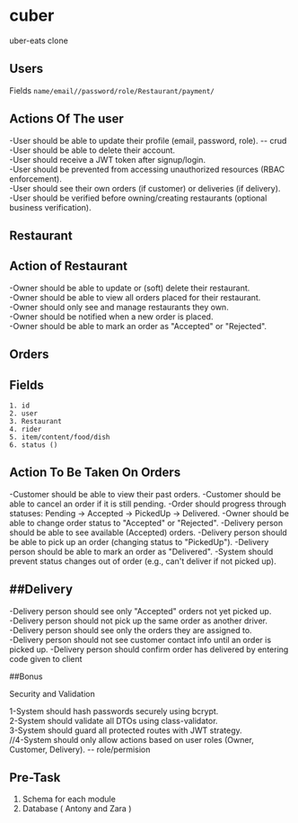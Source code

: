 # cuber
uber-eats clone

## Users
Fields 
`name/email//password/role/Restaurant/payment/`

Actions Of The user
-----
-User should be able to update their profile (email, password, role).   -- crud
-User should be able to delete their account.  
-User should receive a JWT token after signup/login.  
-User should be prevented from accessing unauthorized resources (RBAC enforcement).  
-User should see their own orders (if customer) or deliveries (if delivery).  
-User should be verified before owning/creating restaurants (optional business verification).

## Restaurant

Action of  Restaurant
-----
-Owner should be able to update or (soft) delete their restaurant.  
-Owner should be able to view all orders placed for their restaurant.  
-Owner should only see and manage restaurants they own.  
-Owner should be notified when a new order is placed.  
-Owner should be able to mark an order as "Accepted" or "Rejected".

## Orders

Fields
-----
    1. id
    2. user
    3. Restaurant
    4. rider
    5. item/content/food/dish
    6. status ()

Action To Be Taken On Orders
-----
-Customer should be able to view their past orders.
-Customer should be able to cancel an order if it is still pending.
-Order should progress through statuses: Pending → Accepted → PickedUp → Delivered.
-Owner should be able to change order status to "Accepted" or "Rejected".
-Delivery person should be able to see available (Accepted) orders.
-Delivery person should be able to pick up an order (changing status to "PickedUp").
-Delivery person should be able to mark an order as "Delivered".
-System should prevent status changes out of order (e.g., can't deliver if not picked up).

##Delivery
------

-Delivery person should see only "Accepted" orders not yet picked up.  
-Delivery person should not pick up the same order as another driver.  
-Delivery person should see only the orders they are assigned to.  
-Delivery person should not see customer contact info until an order is picked up.
-Delivery person should confirm order has delivered by entering code given to client

##Bonus

Security and Validation

1-System should hash passwords securely using bcrypt.  
2-System should validate all DTOs using class-validator.  
3-System should guard all protected routes with JWT strategy.  
//4-System should only allow actions based on user roles (Owner, Customer, Delivery). -- role/permision


Pre-Task 
------
1. Schema for each module
2. Database ( Antony and Zara )